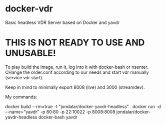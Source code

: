 docker-vdr
==========

Basic headless VDR Server based on Docker and yavdr

THIS IS NOT READY TO USE AND UNUSABLE!
======================================

To play build the image, run it, log into it with docker-bash or nsenter. CHange the order.conf according to our needs and start vdr manually (service vdr start).

Keep in mind to minimally export 8008 (live) and 3000 (streamdev).

My commands:

docker build --rm=true -t "jondalar/docker-yavdr-headless" .
docker run -d --name="yavdr" -p 80:80 -p 22:10022 -p 8008:8008 jondalar/docker-yavdr-headless
docker-bash yavdr


